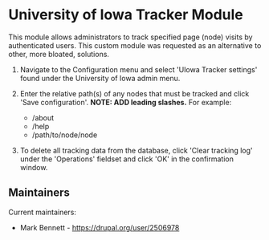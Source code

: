 # University of Iowa Tracker Module

This module allows administrators to track specified page (node) visits by authenticated users. This custom module was requested as an alternative to other, more bloated, solutions.

1. Navigate to the Configuration menu and select 'UIowa Tracker settings' found under the University of Iowa admin menu.

2. Enter the relative path(s) of any nodes that must be tracked and click 'Save configuration'. **NOTE: ADD leading slashes.**
  For example:
   - /about
   - /help
   - /path/to/node/node

3. To delete all tracking data from the database, click 'Clear tracking log' under the 'Operations' fieldset and click 'OK' in the confirmation window.

## Maintainers

Current maintainers:
 * Mark Bennett - https://drupal.org/user/2506978
